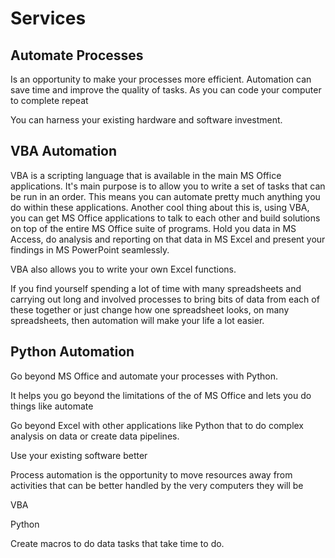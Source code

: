 # Services

## Automate Processes
Is an opportunity to make your processes more efficient. Automation can save time and improve the quality of tasks. As you can code your computer to complete repeat

You can harness your existing hardware and software investment.

## VBA Automation

VBA is a scripting language that is available in the main MS Office applications. It's main purpose is to allow you to write a set of tasks that can be run in an order. This means you can automate pretty much anything you do within these applications. Another cool thing about this is, using VBA, you can get MS Office applications to talk to each other and build solutions on top of the entire MS Office suite of programs. Hold you data in MS Access, do analysis and reporting on that data in MS Excel and present your findings in MS PowerPoint seamlessly.

VBA also allows you to write your own Excel functions.

If you find yourself spending a lot of time with many spreadsheets and carrying out long and involved processes to bring bits of data from each of these together or just change how one spreadsheet looks, on many spreadsheets, then automation will make your life a lot easier.

## Python Automation

Go beyond MS Office and automate your processes with Python.

It helps you go beyond the limitations of the of MS Office and lets you do things like automate

Go beyond Excel with other applications like Python that to do complex analysis on data or create data pipelines.

Use your existing software better

Process automation is the opportunity to move resources away from activities that can be better handled by the very computers they will be

VBA

Python

Create macros to do data tasks that take time to do.
<!--stackedit_data:
eyJoaXN0b3J5IjpbMTA2NjMyNzA2OCwxNjA2NTU1NDBdfQ==
-->